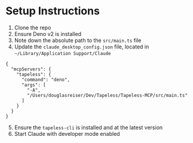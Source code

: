 # Setup Instructions

1. Clone the repo
2. Ensure Deno v2 is installed
3. Note down the absolute path to the `src/main.ts` file
4. Update the `claude_desktop_config.json` file, located in `~/Library/Application Support/Claude`

```
{
  "mcpServers": {
    "tapeless": {
      "command": "deno",
      "args": [
        "-A",
        "/Users/douglasreiser/Dev/Tapeless/Tapeless-MCP/src/main.ts"
      ]
    }
  }
}
```

5. Ensure the `tapeless-cli` is installed and at the latest version
6. Start Claude with developer mode enabled
